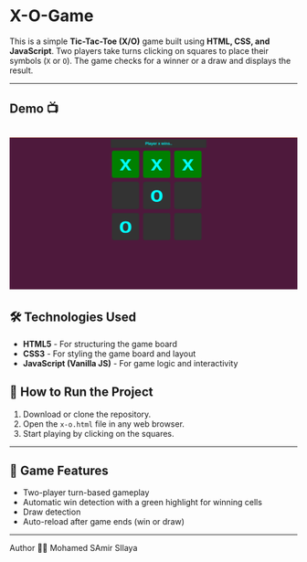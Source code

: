 # X-O-Game
This is a simple **Tic-Tac-Toe (X/O)** game built using **HTML, CSS, and JavaScript**. Two players take turns clicking on squares to place their symbols (`X` or `O`). The game checks for a winner or a draw and displays the result.

---
## Demo 📺
![Demo](https://github.com/Mohamed-Silaya/JS-Games/blob/main/X-O%20_%20game/X-O%20game.png)
---

## 🛠️ Technologies Used
- **HTML5** - For structuring the game board
- **CSS3** - For styling the game board and layout
- **JavaScript (Vanilla JS)** - For game logic and interactivity
## 🚀 How to Run the Project
1. Download or clone the repository.
2. Open the `x-o.html` file in any web browser.
3. Start playing by clicking on the squares.

---

## 🎯 Game Features
- Two-player turn-based gameplay
- Automatic win detection with a green highlight for winning cells
- Draw detection
- Auto-reload after game ends (win or draw)

---
Author 👨‍💻
Mohamed SAmir SIlaya
